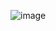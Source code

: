 
![image](https://github.com/shahbazalamjobs/The-complete-web-development-bootcamp--by-Angela-Yu-2023/assets/125631878/cebd2017-89b6-4e5e-ba98-b48121eaafae)

